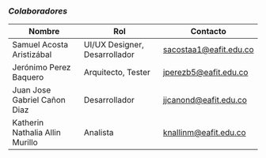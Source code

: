 ### _Colaboradores_

| Nombre | Rol  | Contacto |
|--|--|--|
| Samuel Acosta Aristizábal | UI/UX Designer, Desarrollador | sacostaa1@eafit.edu.co |
| Jerónimo Perez Baquero | Arquitecto, Tester | jperezb5@eafit.edu.co |
| Juan Jose Gabriel Cañon Diaz | Desarrollador | jjcanond@eafit.edu.co |
| Katherin Nathalia Allin Murillo | Analista | knallinm@eafit.edu.co |
